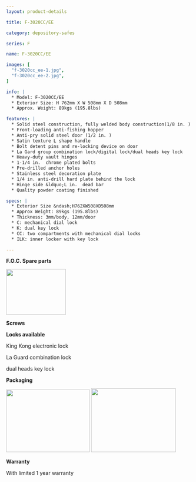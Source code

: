 ```yaml
---
layout: product-details

title: F-3020CC/EE

category: depository-safes

series: F

name: F-3020CC/EE

images: [
  "f-3020cc_ee-1.jpg",
  "f-3020cc_ee-2.jpg",
]

info: |
  * Model: F-3020CC/EE
  * Exterior Size: H 762mm X W 508mm X D 508mm
  * Approx. Weight: 89kgs (195.8lbs)

features: |
  * Solid steel construction, fully welded body construction(1/8 in. )
  * Front-loading anti-fishing hopper
  * Anti-pry solid steel door (1/2 in. )
  * Satin texture L shape handle
  * Bolt detent pins and re-locking device on door
  * La Gard group combination lock/digital lock/dual heads key lock
  * Heavy-duty vault hinges
  * 1-1/4 in.  chrome plated bolts
  * Pre-drilled anchor holes
  * Stainless steel decoration plate
  * 1/4 in. anti-drill hard plate behind the lock
  * Hinge side &ldquo;L in.  dead bar
  * Quality powder coating finished

specs: |
  * Exterior Size &ndash;H762XW508XD508mm
  * Approx Weight: 89kgs (195.8lbs)
  * Thickness: 3mm/body, 12mm/door
  * C: mechanical dial lock
  * K: dual key lock
  * CC: two compartments with mechanical dial locks
  * ILK: inner locker with key lock

---
```


**F.O.C. Spare parts**

<img alt="" src="{IMAGE_CDN}/f-3020cc_ee-3.jpg" style="width: 162px; height: 124px;" />

**Screws**

**Locks available**

King Kong electronic lock

La Guard combination lock

dual heads key lock

**Packaging**

<img alt="" src="{IMAGE_CDN}/f-3020cc_ee-4.jpg" style="width: 227px; height: 170px;" />

<img alt="" src="{IMAGE_CDN}/f-3020cc_ee-5.jpg" style="width: 230px; height: 173px;" />

**Warranty**

With limited 1 year warranty
